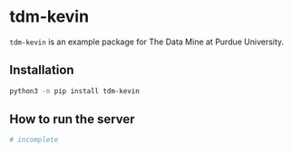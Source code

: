 # tdm-kevin

`tdm-kevin` is an example package for The Data Mine at Purdue University.

## Installation

```bash
python3 -m pip install tdm-kevin
```

## How to run the server

```bash
# incomplete
```